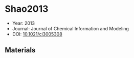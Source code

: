 <a name="article" />

# Shao2013

* Year: 2013
* Journal: Journal of Chemical Information and Modeling
* DOI: <a href="https://doi.org/10.1021/ci3005308">10.1021/ci3005308</a>

## Materials
